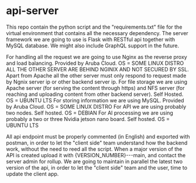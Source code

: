 # api-server
This repo contain the python script and the "requirements.txt" file for the virtual environment that contains all the necessary dependency. The server framework we are going to use is Flask with RESTful api together with MySQL database. We might also include GraphQL support in the future. 

For handling all the request we are going to use Nginx as the reverse proxy and load balancing. Provided by Aruba Cloud. OS = SOME LINUX DISTRO
ALL THE OTHER SERVER ARE BEHIND NGINIX AND NOT SECURED BY SSL.
Apart from Apache all the other server must only respond to request made by Ngnix server ip or other backend server ip.
For file storage we are using Apache server (for serving the content through https) and NFS server (for reaching and uploading content from other backend server). Self Hosted. OS = UBUNTU LTS
For storing information we are using MySQL. Provided by Aruba Cloud. OS = SOME LINUX DISTRO
For API we are using probably two nodes. Self hosted. OS = DEBIAN
For AI processing we are using probably a two or three Nvidia jetson nano board. Self hosted. OS = UBUNTU LTS


All api endpoint must be properly commented (in English) and exported with postman, in order to let the "client side" team understand how the backend work, without the need to reed all the script.
When a major version of the API is created upload it with {VERSION_NUMBER}---main, and contact the server admin for rollup. 
We are going to maintain in parallel the latest two version of the api, in order to let the "client side" team and the user, time to update the client app.
